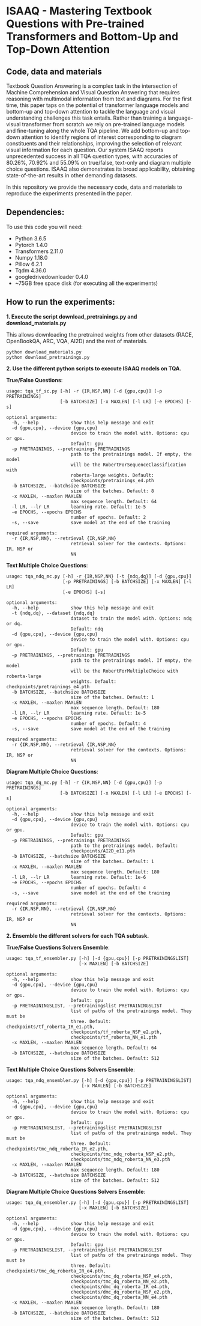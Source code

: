 # ISAAQ - Mastering Textbook Questions with Pre-trained Transformers and Bottom-Up and Top-Down Attention

## Code, data and materials

Textbook Question Answering is a complex task in the intersection of Machine Comprehension and Visual Question Answering that requires reasoning with multimodal information from text and diagrams. For the first time, this paper taps on the potential of transformer language models and bottom-up and top-down attention to tackle the language and visual understanding challenges this task entails. Rather than training a language-visual transformer from scratch we rely on pre-trained language models and fine-tuning along the whole TQA pipeline. We add bottom-up and top-down attention to identify regions of interest corresponding to diagram constituents and their relationships, improving the selection of relevant visual information for each question. Our system ISAAQ reports unprecedented success in all TQA question types, with accuracies of 80.26%, 70.92% and 55.09% on true/false, text-only and diagram multiple choice questions. ISAAQ also demonstrates its broad applicability, obtaining state-of-the-art results in other demanding datasets. 

In this repository we provide the necessary code, data and materials to reproduce the experiments presented in the paper.


## Dependencies:
To use this code you will need:

* Python 3.6.5
* Pytorch 1.4.0
* Transformers 2.11.0
* Numpy 1.18.0
* Pillow 6.2.1
* Tqdm 4.36.0
* googledrivedownloader 0.4.0
* ~75GB free space disk (for executing all the experiments)

## How to run the experiments:

**1. Execute the script download_pretrainings.py and download_materials.py**

This allows downloading the pretrained weights from other datasets (RACE, OpenBookQA, ARC, VQA, AI2D) and the rest of materials.

```
python download_materials.py
python download_pretrainings.py
```

**2. Use the different python scripts to execute ISAAQ models on TQA.**

**True/False Questions**:

```
usage: tqa_tf_sc.py [-h] -r {IR,NSP,NN} [-d {gpu,cpu}] [-p PRETRAININGS]
                    [-b BATCHSIZE] [-x MAXLEN] [-l LR] [-e EPOCHS] [-s]

optional arguments:
  -h, --help            show this help message and exit
  -d {gpu,cpu}, --device {gpu,cpu}
                        device to train the model with. Options: cpu or gpu.
                        Default: gpu
  -p PRETRAININGS, --pretrainings PRETRAININGS
                        path to the pretrainings model. If empty, the model
                        will be the RobertForSequenceClassification with
                        roberta-large weights. Default:
                        checkpoints/pretrainings_e4.pth
  -b BATCHSIZE, --batchsize BATCHSIZE
                        size of the batches. Default: 8
  -x MAXLEN, --maxlen MAXLEN
                        max sequence length. Default: 64
  -l LR, --lr LR        learning rate. Default: 1e-5
  -e EPOCHS, --epochs EPOCHS
                        number of epochs. Default: 2
  -s, --save            save model at the end of the training

required arguments:
  -r {IR,NSP,NN}, --retrieval {IR,NSP,NN}
                        retrieval solver for the contexts. Options: IR, NSP or
                        NN

```

**Text Multiple Choice Questions**:

```
usage: tqa_ndq_mc.py [-h] -r {IR,NSP,NN} [-t {ndq,dq}] [-d {gpu,cpu}]
                     [-p PRETRAININGS] [-b BATCHSIZE] [-x MAXLEN] [-l LR]
                     [-e EPOCHS] [-s]

optional arguments:
  -h, --help            show this help message and exit
  -t {ndq,dq}, --dataset {ndq,dq}
                        dataset to train the model with. Options: ndq or dq.
                        Default: ndq
  -d {gpu,cpu}, --device {gpu,cpu}
                        device to train the model with. Options: cpu or gpu.
                        Default: gpu
  -p PRETRAININGS, --pretrainings PRETRAININGS
                        path to the pretrainings model. If empty, the model
                        will be the RobertForMultipleChoice with roberta-large
                        weights. Default: checkpoints/pretrainings_e4.pth
  -b BATCHSIZE, --batchsize BATCHSIZE
                        size of the batches. Default: 1
  -x MAXLEN, --maxlen MAXLEN
                        max sequence length. Default: 180
  -l LR, --lr LR        learning rate. Default: 1e-5
  -e EPOCHS, --epochs EPOCHS
                        number of epochs. Default: 4
  -s, --save            save model at the end of the training

required arguments:
  -r {IR,NSP,NN}, --retrieval {IR,NSP,NN}
                        retrieval solver for the contexts. Options: IR, NSP or
                        NN
```

**Diagram Multiple Choice Questions**:

```
usage: tqa_dq_mc.py [-h] -r {IR,NSP,NN} [-d {gpu,cpu}] [-p PRETRAININGS]
                    [-b BATCHSIZE] [-x MAXLEN] [-l LR] [-e EPOCHS] [-s]

optional arguments:
  -h, --help            show this help message and exit
  -d {gpu,cpu}, --device {gpu,cpu}
                        device to train the model with. Options: cpu or gpu.
                        Default: gpu
  -p PRETRAININGS, --pretrainings PRETRAININGS
                        path to the pretrainings model. Default:
                        checkpoints/AI2D_e11.pth
  -b BATCHSIZE, --batchsize BATCHSIZE
                        size of the batches. Default: 1
  -x MAXLEN, --maxlen MAXLEN
                        max sequence length. Default: 180
  -l LR, --lr LR        learning rate. Default: 1e-6
  -e EPOCHS, --epochs EPOCHS
                        number of epochs. Default: 4
  -s, --save            save model at the end of the training

required arguments:
  -r {IR,NSP,NN}, --retrieval {IR,NSP,NN}
                        retrieval solver for the contexts. Options: IR, NSP or
                        NN
```

**2. Ensemble the different solvers for each TQA subtask.**

**True/False Questions Solvers Ensemble**:

```
usage: tqa_tf_ensembler.py [-h] [-d {gpu,cpu}] [-p PRETRAININGSLIST]
                           [-x MAXLEN] [-b BATCHSIZE]

optional arguments:
  -h, --help            show this help message and exit
  -d {gpu,cpu}, --device {gpu,cpu}
                        device to train the model with. Options: cpu or gpu.
                        Default: gpu
  -p PRETRAININGSLIST, --pretrainingslist PRETRAININGSLIST
                        list of paths of the pretrainings model. They must be
                        three. Default: checkpoints/tf_roberta_IR_e1.pth,
                        checkpoints/tf_roberta_NSP_e2.pth,
                        checkpoints/tf_roberta_NN_e1.pth
  -x MAXLEN, --maxlen MAXLEN
                        max sequence length. Default: 64
  -b BATCHSIZE, --batchsize BATCHSIZE
                        size of the batches. Default: 512
```

**Text Multiple Choice Questions Solvers Ensemble**:

```
usage: tqa_ndq_ensembler.py [-h] [-d {gpu,cpu}] [-p PRETRAININGSLIST]
                            [-x MAXLEN] [-b BATCHSIZE]

optional arguments:
  -h, --help            show this help message and exit
  -d {gpu,cpu}, --device {gpu,cpu}
                        device to train the model with. Options: cpu or gpu.
                        Default: gpu
  -p PRETRAININGSLIST, --pretrainingslist PRETRAININGSLIST
                        list of paths of the pretrainings model. They must be
                        three. Default: checkpoints/tmc_ndq_roberta_IR_e2.pth,
                        checkpoints/tmc_ndq_roberta_NSP_e2.pth,
                        checkpoints/tmc_ndq_roberta_NN_e3.pth
  -x MAXLEN, --maxlen MAXLEN
                        max sequence length. Default: 180
  -b BATCHSIZE, --batchsize BATCHSIZE
                        size of the batches. Default: 512
```

**Diagram Multiple Choice Questions Solvers Ensemble**:

```
usage: tqa_dq_ensembler.py [-h] [-d {gpu,cpu}] [-p PRETRAININGSLIST]
                           [-x MAXLEN] [-b BATCHSIZE]

optional arguments:
  -h, --help            show this help message and exit
  -d {gpu,cpu}, --device {gpu,cpu}
                        device to train the model with. Options: cpu or gpu.
                        Default: gpu
  -p PRETRAININGSLIST, --pretrainingslist PRETRAININGSLIST
                        list of paths of the pretrainings model. They must be
                        three. Default: checkpoints/tmc_dq_roberta_IR_e4.pth,
                        checkpoints/tmc_dq_roberta_NSP_e4.pth,
                        checkpoints/tmc_dq_roberta_NN_e2.pth,
                        checkpoints/dmc_dq_roberta_IR_e4.pth,
                        checkpoints/dmc_dq_roberta_NSP_e2.pth,
                        checkpoints/dmc_dq_roberta_NN_e4.pth
  -x MAXLEN, --maxlen MAXLEN
                        max sequence length. Default: 180
  -b BATCHSIZE, --batchsize BATCHSIZE
                        size of the batches. Default: 512
```
